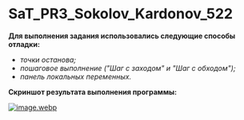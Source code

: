 # SaT_PR3_Sokolov_Kardonov_522

**Для выполнения задания использовались следующие способы отладки:**
* *точки останова;*
* *пошаговое выполнение ("Шаг с заходом" и "Шаг с обходом");*
* *панель локальных переменных.*

**Скриншот результата выполнения программы:**

[![image.webp](./resources/result.webp)](https://github.com/sh0egaaze/SaT_PR3_Sokolov_Kardonov_522/blob/master/SaT_PR3_Sokolov_Kardonov_522/MainWindow.xaml.cs)
